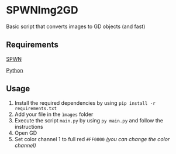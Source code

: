 # SPWNImg2GD
Basic script that converts images to GD objects (and fast)

## Requirements
[SPWN](https://github.com/Spu7Nix/SPWN-language/releases)

[Python](https://www.python.org/download)

## Usage
1. Install the required dependencies by using `pip install -r requirements.txt`
2. Add your file in the `ìmages` folder
3. Execute the script `main.py` by using `py main.py` and follow the instructions
4. Open GD
5. Set color channel 1 to full red `#FF0000` *(you can change the color channel)*